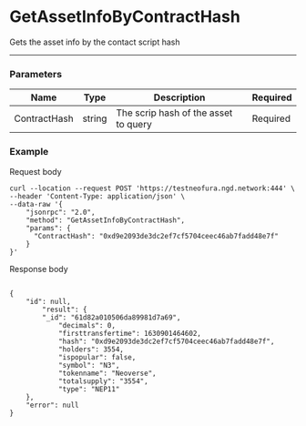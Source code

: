 # GetAssetInfoByContractHash

Gets the asset info by the contact script hash
<hr>

### Parameters

|    Name    | Type | Description | Required |
| ---------- | --- |    ------    | ----|
| ContractHash     | string| The scrip hash of the asset to query | Required|


### Example

Request body

```
curl --location --request POST 'https://testneofura.ngd.network:444' \
--header 'Content-Type: application/json' \
--data-raw '{
    "jsonrpc": "2.0",
    "method": "GetAssetInfoByContractHash",
    "params": {
      "ContractHash": "0xd9e2093de3dc2ef7cf5704ceec46ab7fadd48e7f"
    }
}'
```

Response body

```json5

{
    "id": null,
        "result": {
        "_id": "61d82a010506da89981d7a69",
            "decimals": 0,
            "firsttransfertime": 1630901464602,
            "hash": "0xd9e2093de3dc2ef7cf5704ceec46ab7fadd48e7f",
            "holders": 3554,
            "ispopular": false,
            "symbol": "N3",
            "tokenname": "Neoverse",
            "totalsupply": "3554",
            "type": "NEP11"
    },
    "error": null
}
```
